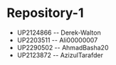 # Repository-1

- UP2124866 -- Derek-Walton
- UP2203511 -- Ali00000007
- UP2290502 -- AhmadBasha20
- UP2123872 -- AzizulTarafder
